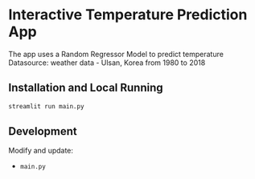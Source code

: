 # Interactive Temperature Prediction App 

The app uses a Random Regressor Model to predict temperature
Datasource: weather data - Ulsan, Korea from 1980 to 2018

## Installation and Local Running

```bash
streamlit run main.py
```

## Development

Modify and update:

- `main.py`